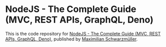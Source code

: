# NodeJS - The Complete Guide (MVC, REST APIs, GraphQL, Deno)

This is the code repository for [NodeJS - The Complete Guide (MVC, REST APIs, GraphQL, Deno)](https://www.udemy.com/course/nodejs-the-complete-guide/), published by [Maximilian Schwarzmüller](https://www.udemy.com/user/maximilian-schwarzmuller/).
